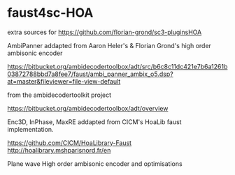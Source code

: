 # faust4sc-HOA
extra sources for https://github.com/florian-grond/sc3-pluginsHOA

AmbiPanner addapted from Aaron Heler's & Florian Grond's high order ambisonic encoder

https://bitbucket.org/ambidecodertoolbox/adt/src/b6c8c11dc421e7b6a1261b03872788bbd7a8fee7/faust/ambi_panner_ambix_o5.dsp?at=master&fileviewer=file-view-default

from the ambidecodertoolkit project

https://bitbucket.org/ambidecodertoolbox/adt/overview

Enc3D, InPhase, MaxRE addapted from CICM's HoaLib faust implementation.

https://github.com/CICM/HoaLibrary-Faust 
http://hoalibrary.mshparisnord.fr/en

Plane wave High order ambisonic encoder and optimisations 
